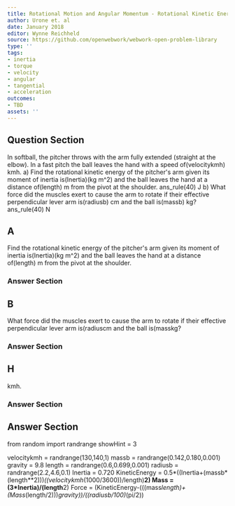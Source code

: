 ```yaml
---
title: Rotational Motion and Angular Momentum - Rotational Kinetic Energy
author: Urone et. al
date: January 2018
editor: Wynne Reichheld
source: https://github.com/openwebwork/webwork-open-problem-library
type: ''
tags:
- inertia
- torque
- velocity
- angular
- tangential
- acceleration
outcomes:
- TBD
assets: ''
---
```


## Question Section 

In softball, the pitcher throws with the arm fully extended (straight at the elbow). In a fast pitch the ball leaves the hand with a speed of(velocitykmh) kmh. 
a) Find the rotational kinetic energy of the pitcher's arm given its moment of inertia is(Inertia)(kg m^2) and the ball leaves the hand at a distance of(length) m from the pivot at the shoulder. 
ans_rule(40) J
b) What force did the muscles exert to cause the arm to rotate if their effective perpendicular lever arm is(radiusb) cm and the ball is(massb) kg?
ans_rule(40) N
## A
Find the rotational kinetic energy of the pitcher's arm given its moment of inertia is(Inertia)(kg m^2) and the ball leaves the hand at a distance of(length) m from the pivot at the shoulder. 
### Answer Section
## B
What force did the muscles exert to cause the arm to rotate if their effective perpendicular lever arm is(radiuscm and the ball is(masskg?
### Answer Section
## H
kmh. 
### Answer Section


## Answer Section

from random import randrange
showHint = 3

velocitykmh = randrange(130,140,1)
massb = randrange(0.142,0.180,0.001)
gravity = 9.8
length = randrange(0.6,0.699,0.001)
radiusb = randrange(2.2,4.6,0.1)
Inertia = 0.720
KineticEnergy = 0.5*((Inertia+(massb*(length**2)))*((velocitykmh*(1000/3600))/length)**2)
Mass = (3*Inertia)/(length**2)
Force = (KineticEnergy-(((mass*length)+(Mass*(length/2)))*gravity))/((radiusb/100)*(pi/2))